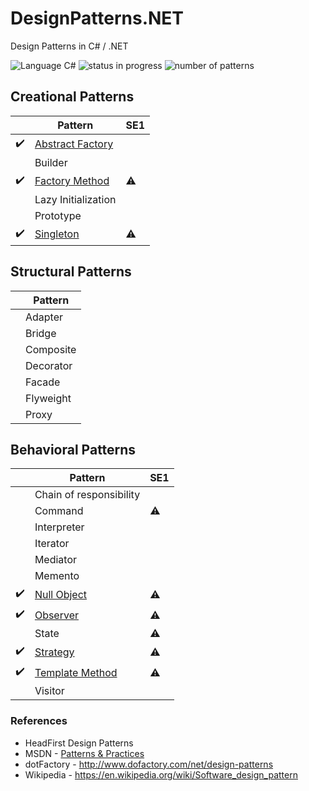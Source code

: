 # DesignPatterns.NET
Design Patterns in C# / .NET

![Language C#](https://img.shields.io/badge/language-c%23-blue.svg)
![status in progress](https://img.shields.io/badge/status-in%20progress-brightgreen.svg)
![number of patterns](https://img.shields.io/badge/patterns-7-red.svg)

## Creational Patterns

| | Pattern | SE1
| ---|--- | --- |
|:heavy_check_mark: | [Abstract Factory](/CreationalPatterns/AbstractFactory/)|
| | Builder|
|:heavy_check_mark: | [Factory Method](/CreationalPatterns/FactoryMethod/) | :warning:
| | Lazy Initialization
| | Prototype
|:heavy_check_mark: | [Singleton](/CreationalPatterns/Singleton/) | :warning:

## Structural Patterns

| | Pattern | 
|---|--- | 
| | Adapter | 
| | Bridge |
| | Composite | 
| | Decorator | 
| | Facade | 
| | Flyweight |
| | Proxy |

## Behavioral Patterns

| | Pattern | SE1|
| ---|--- | ---|
| | Chain of responsibility
| | Command | :warning:
| | Interpreter
| | Iterator
| | Mediator
| | Memento
| :heavy_check_mark: | [Null Object](/BehavioralPatterns/NullObject) | :warning:
| :heavy_check_mark:| [Observer](/BehavioralPatterns/Observer/) | :warning:
| | State | :warning:
|:heavy_check_mark: | [Strategy](/BehavioralPatterns/Strategy/) | :warning:
|:heavy_check_mark: | [Template Method](/BehavioralPatterns/TemplateMethod) | :warning:
| | Visitor

### References
* HeadFirst Design Patterns
* MSDN - [Patterns & Practices](https://msdn.microsoft.com/en-us/library/ff921345.aspx)
* dotFactory - http://www.dofactory.com/net/design-patterns
* Wikipedia - https://en.wikipedia.org/wiki/Software_design_pattern
